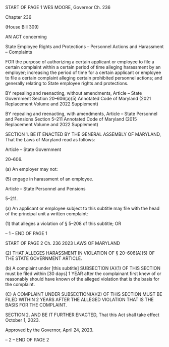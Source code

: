 START OF PAGE 1
WES MOORE, Governor Ch. 236

Chapter 236

(House Bill 309)

AN ACT concerning

State Employee Rights and Protections – Personnel Actions and Harassment –
Complaints

FOR the purpose of authorizing a certain applicant or employee to file a certain complaint
within a certain period of time alleging harassment by an employer; increasing the
period of time for a certain applicant or employee to file a certain complaint alleging
certain prohibited personnel actions; and generally relating to State employee rights
and protections.

BY repealing and reenacting, without amendments,
Article – State Government
Section 20–606(a)(5)
Annotated Code of Maryland
(2021 Replacement Volume and 2022 Supplement)

BY repealing and reenacting, with amendments,
Article – State Personnel and Pensions
Section 5–211
Annotated Code of Maryland
(2015 Replacement Volume and 2022 Supplement)

SECTION 1. BE IT ENACTED BY THE GENERAL ASSEMBLY OF MARYLAND,
That the Laws of Maryland read as follows:

Article – State Government

20–606.

(a) An employer may not:

(5) engage in harassment of an employee.

Article – State Personnel and Pensions

5–211.

(a) An applicant or employee subject to this subtitle may file with the head of the
principal unit a written complaint:

(1) that alleges a violation of § 5–208 of this subtitle; OR

– 1 –
END OF PAGE 1

START OF PAGE 2
Ch. 236 2023 LAWS OF MARYLAND

(2) THAT ALLEGES HARASSMENT IN VIOLATION OF § 20–606(A)(5) OF
THE STATE GOVERNMENT ARTICLE.

(b) A complaint under [this subtitle] SUBSECTION (A)(1) OF THIS SECTION
must be filed within [30 days] 1 YEAR after the complainant first knew of or reasonably
should have known of the alleged violation that is the basis for the complaint.

(C) A COMPLAINT UNDER SUBSECTION(A)(2) OF THIS SECTION MUST BE
FILED WITHIN 2 YEARS AFTER THE ALLEGED VIOLATION THAT IS THE BASIS FOR THE
COMPLAINT.

SECTION 2. AND BE IT FURTHER ENACTED, That this Act shall take effect
October 1, 2023.

Approved by the Governor, April 24, 2023.

– 2 –
END OF PAGE 2